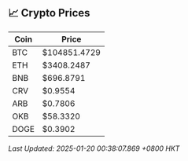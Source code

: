 ## 📈 Crypto Prices

| Coin | Price |
| ---- | ----- |
| BTC | $104851.4729 |
| ETH | $3408.2487 |
| BNB | $696.8791 |
| CRV | $0.9554 |
| ARB | $0.7806 |
| OKB | $58.3320 |
| DOGE | $0.3902 |

_Last Updated: 2025-01-20 00:38:07.869 +0800 HKT_